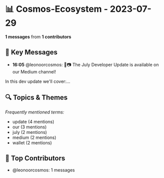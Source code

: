 # 📊 Cosmos-Ecosystem - 2023-07-29
**1 messages** from **1 contributors**

## 💬 Key Messages
- **16:05** @leonoorcosmos: 📰📷 The July Developer Update is available on our Medium channel!

In this dev update we'll cover:...

## 🔍 Topics & Themes
*Frequently mentioned terms:*
- update (4 mentions)
- our (3 mentions)
- july (2 mentions)
- medium (2 mentions)
- wallet (2 mentions)

## 👥 Top Contributors
- @leonoorcosmos: 1 messages
